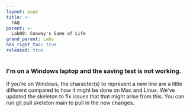 ```yaml
---
layout: page
title: >-
  FAQ
parent: >-
  Lab09: Conway's Game of Life
grand_parent: Labs
has_right_toc: true
released: true
---
```


### I'm on a Windows laptop and the saving test is not working. 

If you’re on Windows, the character(s) to represent a new line are a little different compared 
to how it might be done on Mac and Linux. We’ve updated the skeleton to fix issues that that might 
arise from this. You can run git pull skeleton main to pull in the new changes.
